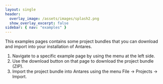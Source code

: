 ```yaml
---
layout: single
header:
  overlay_image: /assets/images/splash2.png
  show_overlay_excerpt: false
sidebar: { nav: "examples" }
---
```


This examples pages contains some project bundles that you can download and import into your installation of Antares.

1. Navigate to a specific example page by using the menu at the left side.
2. Use the download button on that page to download the project bundle (ZIP).
3. Import the project bundle into Antares using the menu File -> Projects -> Import.
